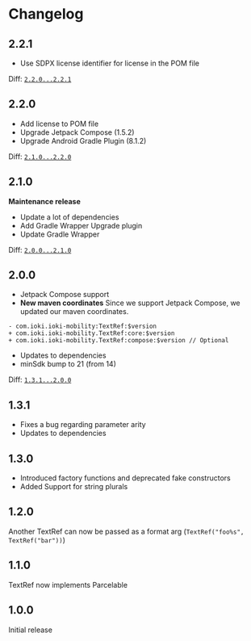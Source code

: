 # Changelog

## 2.2.1

* Use SDPX license identifier for license in the POM file

Diff: [`2.2.0...2.2.1`](https://github.com/ioki-mobility/TextRef/compare/2.2.0...2.2.1)

## 2.2.0

* Add license to POM file
* Upgrade Jetpack Compose (1.5.2)
* Upgrade Android Gradle Plugin (8.1.2)

Diff: [`2.1.0...2.2.0`](https://github.com/ioki-mobility/TextRef/compare/2.1.0...2.2.0)

## 2.1.0

**Maintenance release**
* Update a lot of dependencies
* Add Gradle Wrapper Upgrade plugin
* Update Gradle Wrapper

Diff: [`2.0.0...2.1.0`](https://github.com/ioki-mobility/TextRef/compare/2.0.0...2.1.0)

## 2.0.0

* Jetpack Compose support
* **New maven coordinates**
Since we support Jetpack Compose, we updated our maven coordinates.
```
- com.ioki.ioki-mobility:TextRef:$version
+ com.ioki.ioki-mobility.TextRef:core:$version
+ com.ioki.ioki-mobility.TextRef:compose:$version // Optional
```

* Updates to dependencies
* minSdk bump to 21 (from 14)

Diff: [`1.3.1...2.0.0`](https://github.com/ioki-mobility/TextRef/compare/1.3.1...2.0.0)

## 1.3.1

* Fixes a bug regarding parameter arity
* Updates to dependencies

## 1.3.0

* Introduced factory functions and deprecated fake constructors
* Added Support for string plurals

## 1.2.0

Another TextRef can now be passed as a format arg (`TextRef("foo%s", TextRef("bar"))`)

## 1.1.0

TextRef now implements Parcelable

## 1.0.0

Initial release
